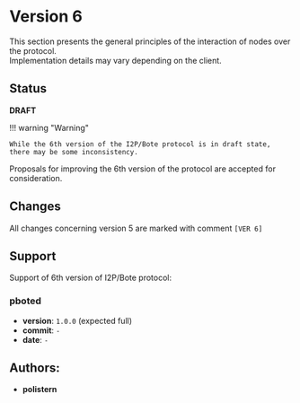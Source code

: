 # Version 6

This section presents the general principles of the interaction of nodes over the protocol.  
Implementation details may vary depending on the client.

## Status

**DRAFT**

!!! warning "Warning"

    While the 6th version of the I2P/Bote protocol is in draft state, there may be some inconsistency. 
  
Proposals for improving the 6th version of the protocol are accepted for consideration.

## Changes

All changes concerning version 5 are marked with comment `[VER 6]`

## Support

Support of 6th version of I2P/Bote protocol:

### pboted

- **version**: `1.0.0` (expected full)
- **commit**: `-`
- **date**: `-`

## Authors:

- **polistern**
